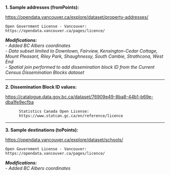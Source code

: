 **1. Sample addresses (fromPoints):**

https://opendata.vancouver.ca/explore/dataset/property-addresses/

    Open Government License - Vancouver:
    https://opendata.vancouver.ca/pages/licence/

***Modifications:**  
    - Added BC Albers coordinates  
    - Data subset limited to Downtown, Fairview, Kensington-Cedar Cottage, Mount Pleasant, Riley Park, Shaughnessy, South Cambie, Strathcona, West End  
    - Spatial join performed to add dissemination block ID from the Current Census Dissemination Blocks dataset*

---

**2.  Dissemination Block ID values:**

https://catalogue.data.gov.bc.ca/dataset/76909e49-8ba8-44b1-b69e-dba1fe9ecfba

          Statistics Canada Open License:
          https://www.statcan.gc.ca/en/reference/licence

---

**3. Sample destinations (toPoints):**

https://opendata.vancouver.ca/explore/dataset/schools/

    Open Government License - Vancouver:
    https://opendata.vancouver.ca/pages/licence/

***Modifications:**  
    - Added BC Albers coordinates*
